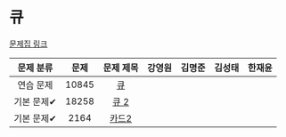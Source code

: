 # 큐

[문제집 링크](https://www.acmicpc.net/workbook/view/7310)

| 문제 분류 | 문제 | 문제 제목 | 강영원 | 김명준 | 김성태 | 한재윤 |
| :-: | :-: | :-: | :-: | --- | --- | --- |
| 연습 문제 | 10845 | [큐](https://www.acmicpc.net/problem/10845) |   |   |   |   |
| 기본 문제✔ | 18258 | [큐 2](https://www.acmicpc.net/problem/18258) |   |   |   |   |
| 기본 문제✔ | 2164 | [카드2](https://www.acmicpc.net/problem/2164) |   |   |   |   |